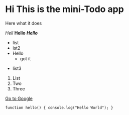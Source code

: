# Hi This is the mini-Todo app

Here what it does

*Hell*
**Hello**
***Hello***

* list
* ist2
* Hello
  - got it
- list3


1. List
2. Two
3. Three

[Go to Google](https://google.com)

`function hello() {
console.log("Hello World");
}`
